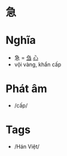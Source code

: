 # 急

# Nghĩa
* 急 = [刍](刍.md) [心](心.md)
* vội vàng, khẩn cấp

# Phát âm
* /cấp/

# Tags
* /Hán Việt/

